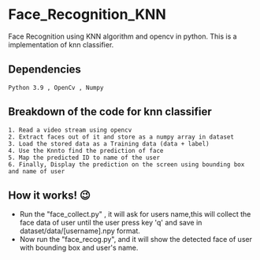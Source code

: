 # Face_Recognition_KNN 
Face Recognition using KNN algorithm and opencv in python.
This is a implementation of knn classifier.

## Dependencies
    Python 3.9 , OpenCv , Numpy

## Breakdown of the code for knn classifier
    1. Read a video stream using opencv
    2. Extract faces out of it and store as a numpy array in dataset
    3. Load the stored data as a Training data (data + label)
    4. Use the Knnto find the prediction of face
    5. Map the predicted ID to name of the user
    6. Finally, Display the prediction on the screen using bounding box and name of user

## How it works! :wink:  
* Run the "face_collect.py" , it will ask for users name,this will collect the face data of user until the user press key 'q' and save in dataset/data/[username].npy format.
* Now run the "face_recog.py", and it will show the detected face of user with bounding box and user's name.
